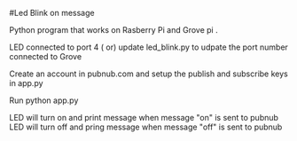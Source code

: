 #Led Blink on message

Python program that works on Rasberry Pi and Grove pi . 

LED connected to port 4 ( or) update led_blink.py to udpate
the port number connected to Grove 

Create an account in pubnub.com and setup the publish and subscribe keys
in app.py

Run 
python app.py 

LED will turn on and print message when message "on" is sent to pubnub
LED will turn off and pring message when message "off" is sent to pubnub